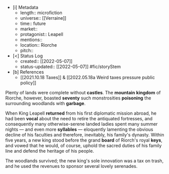 
- [i] Metadata
	- length:: microfiction
	- universe:: [[Verraine]]
	- time:: future
	- market::
	- protagonist:: Leapell 
	- mentions::
	- location:: Riorche
	- pitch:: 
- [<]  Status Log
	- created:: [[2022-05-07]]
	- status-updated:: [[2022-05-07]] #fic/storyStem 
- [b] References
	- [[2021.10.18 Taxes]] & [[2022.05.18a Weird taxes pressure public policy]]

Plenty of lands were complete without **castles**. The **mountain** **kingdom** of Riorche, however, boasted **seventy** such monstrosities **poisoning** the surrounding woodlands with **garbage**. 

When King Leapell **returned** from his first diplomatic mission abroad, he had been **vocal** about the need to retire the antiquated fortresses, and consequently many otherwise-serene landed ladies spent many summer nights — and even more **syllables** — eloquently lamenting the obvious decline of his faculties and therefore, inevitably, his family's dynasty. Within five years, a new king stood before the grand **board** of Riorch's royal **keys**, and vowed that he would, of course, uphold the sacred duties of his family line and defend the heritage of his people. 

The woodlands survived; the new king's sole innovation was a tax on trash, and he used the revenues to sponsor several lovely serenades.